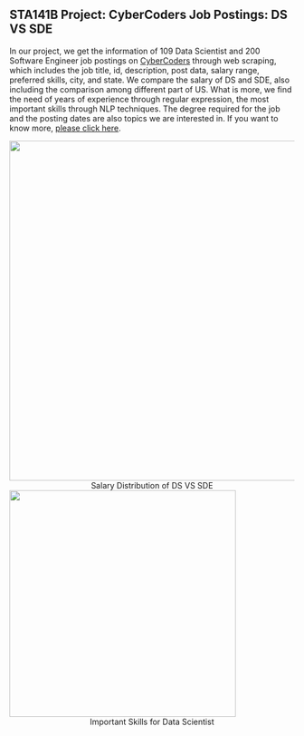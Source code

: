 ## STA141B Project: CyberCoders Job Postings: DS VS SDE

In our project, we get the information of 109 Data Scientist and 200 Software Engineer job postings on 
[CyberCoders](https://www.cybercoders.com/) through web scraping, which includes the job title, id, description,
post data, salary range, preferred skills, city, and state. We compare the salary of DS and SDE, also including the
comparison among different part of US. What is more, we find the need of years of experience through regular expression,
the most important skills through NLP techniques. The degree required for the job and the posting dates are also
topics we are interested in. If you want to know more, [please click here](https://xinyihou.github.io/IndeedProject/).

<img src="https://xinyihou.github.io/assets/images/salary.PNG" width="600">
<center>Salary Distribution of DS VS SDE</center>
<img src="https://xinyihou.github.io/assets/images/skill.jpg" width="400">
<center>Important Skills for Data Scientist</center>




